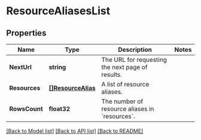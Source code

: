 # ResourceAliasesList

## Properties

Name | Type | Description | Notes
------------ | ------------- | ------------- | -------------
**NextUrl** | **string** | The URL for requesting the next page of results. | 
**Resources** | [**[]ResourceAlias**](ResourceAlias.md) | A list of resource aliases. | 
**RowsCount** | **float32** | The number of resource aliases in &#x60;resources&#x60;. | 

[[Back to Model list]](../README.md#documentation-for-models) [[Back to API list]](../README.md#documentation-for-api-endpoints) [[Back to README]](../README.md)


